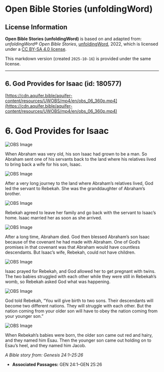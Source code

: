 # Open Bible Stories (unfoldingWord)

## License Information

**Open Bible Stories (unfoldingWord)** is based on and adapted from: _unfoldingWord® Open Bible Stories_, [unfoldingWord](https://unfoldingword.org/utw), 2022, which is licensed under a [CC BY-SA 4.0 license](https://creativecommons.org/licenses/by-sa/4.0/legalcode.en).

This markdown version (created `2025-10-16`) is provided under the same license.



--------------------------------

## 6. God Provides for Isaac (id: 180577)

[https://cdn.aquifer.bible/aquifer-content/resources/UWOBS/mp4/en/obs_06_360p.mp4](https://cdn.aquifer.bible/aquifer-content/resources/UWOBS/mp4/en/obs_06_360p.mp4)

6\. God Provides for Isaac
==========================

![OBS Image](https://cdn.aquifer.bible/aquifer-content/resources/UWOBS/jpg/360px/obs-en-06-01.jpg)

When Abraham was very old, his son Isaac had grown to be a man. So Abraham sent one of his servants back to the land where his relatives lived to bring back a wife for his son, Isaac.

![OBS Image](https://cdn.aquifer.bible/aquifer-content/resources/UWOBS/jpg/360px/obs-en-06-02.jpg)

After a very long journey to the land where Abraham’s relatives lived, God led the servant to Rebekah. She was the granddaughter of Abraham’s brother.

![OBS Image](https://cdn.aquifer.bible/aquifer-content/resources/UWOBS/jpg/360px/obs-en-06-03.jpg)

Rebekah agreed to leave her family and go back with the servant to Isaac’s home. Isaac married her as soon as she arrived.

![OBS Image](https://cdn.aquifer.bible/aquifer-content/resources/UWOBS/jpg/360px/obs-en-06-04.jpg)

After a long time, Abraham died. God then blessed Abraham’s son Isaac because of the covenant he had made with Abraham. One of God’s promises in that covenant was that Abraham would have countless descendants. But Isaac’s wife, Rebekah, could not have children.

![OBS Image](https://cdn.aquifer.bible/aquifer-content/resources/UWOBS/jpg/360px/obs-en-06-05.jpg)

Isaac prayed for Rebekah, and God allowed her to get pregnant with twins. The two babies struggled with each other while they were still in Rebekah’s womb, so Rebekah asked God what was happening.

![OBS Image](https://cdn.aquifer.bible/aquifer-content/resources/UWOBS/jpg/360px/obs-en-06-06.jpg)

God told Rebekah, “You will give birth to two sons. Their descendants will become two different nations. They will struggle with each other. But the nation coming from your older son will have to obey the nation coming from your younger son.”

![OBS Image](https://cdn.aquifer.bible/aquifer-content/resources/UWOBS/jpg/360px/obs-en-06-07.jpg)

When Rebekah’s babies were born, the older son came out red and hairy, and they named him Esau. Then the younger son came out holding on to Esau’s heel, and they named him Jacob.

*A Bible story from: Genesis 24:1–25:26*

* **Associated Passages:** GEN 24:1–GEN 25:26

